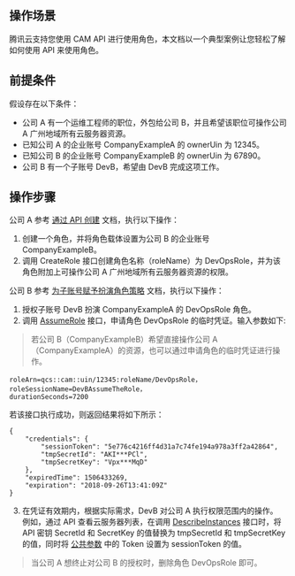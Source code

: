 ## 操作场景

腾讯云支持您使用 CAM API 进行使用角色，本文档以一个典型案例让您轻松了解如何使用 API 来使用角色。

## 前提条件

假设存在以下条件：
- 公司 A 有一个运维工程师的职位，外包给公司 B，并且希望该职位可操作公司 A 广州地域所有云服务器资源。
- 已知公司 A 的企业账号 CompanyExampleA 的 ownerUin 为 12345。
- 已知公司 B 的企业账号 CompanyExampleB 的 ownerUin 为 67890。
- 公司 B 有一个子账号 DevB，希望由 DevB 完成这项工作。

## 操作步骤

公司 A 参考 [通过 API 创建](https://intl.cloud.tencent.com/document/product/598/19381) 文档，执行以下操作：
1. 创建一个角色，并将角色载体设置为公司 B 的企业账号 CompanyExampleB。
2. 调用 CreateRole 接口创建角色名称（roleName）为 DevOpsRole，并为该角色附加上可操作公司 A 广州地域所有云服务器资源的权限。

公司 B 参考 [为子账号赋予扮演角色策略](https://intl.cloud.tencent.com/document/product/598/19422) 文档，执行以下操作：
1. 授权子账号 DevB 扮演 CompanyExampleA 的 DevOpsRole 角色。
2. 调用 [AssumeRole](https://intl.cloud.tencent.com/document/product/598/35840) 接口，申请角色 DevOpsRole 的临时凭证。输入参数如下: 
> 若公司 B（CompanyExampleB）希望直接操作公司 A（CompanyExampleA）的资源，也可以通过申请角色的临时凭证进行操作。
>
```
roleArn=qcs::cam::uin/12345:roleName/DevOpsRole，
roleSessionName=DevBAssumeTheRole，
durationSeconds=7200
```
若该接口执行成功，则返回结果将如下所示：
```
{
	"credentials": {
		"sessionToken": "5e776c4216ff4d31a7c74fe194a978a3ff2a42864",
		"tmpSecretId": "AKI***PCl",
		"tmpSecretKey": "Vpx***MqD"
	},
	"expiredTime": 1506433269,
	"expiration": "2018-09-26T13:41:09Z"
}
```
3. 在凭证有效期内，根据实际需求，DevB 对公司 A 执行权限范围内的操作。
例如，通过 API 查看云服务器列表，在调用 [DescribeInstances](https://intl.cloud.tencent.com/document/product/213/33258) 接口时，将 API 密钥 SecretId 和 SecretKey 的值替换为 tmpSecretId 和 tmpSecretKey 的值，同时将 [公共参数](https://intl.cloud.tencent.com/document/product/213/31574) 中的 Token 设置为 sessionToken 的值。
> 当公司 A 想终止对公司 B 的授权时，删除角色 DevOpsRole 即可。





